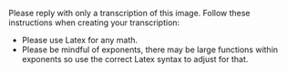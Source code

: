 Please reply with only a transcription of this image. Follow these instructions when creating your transcription:

- Please use Latex for any math.
- Please be mindful of exponents, there may be large functions within exponents so use the correct Latex syntax to adjust for that.

